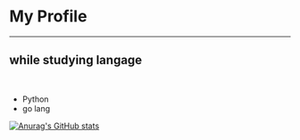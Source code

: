 <h1>My Profile</h1>
<hr>

<h2>while studying langage</h2><br>
<ul>
  <li>Python</li>
  <li>go lang</li>
</ul>

[![Anurag's GitHub stats](https://github-readme-stats.vercel.app/api?username=Ryo-1103)](https://github.com/anuraghazra/github-readme-stats)
<!--
**Ryo-1103/Ryo-1103** is a ✨ _special_ ✨ repository because its `README.md` (this file) appears on your GitHub profile.

Here are some ideas to get you started:

- 🔭 I’m currently working on ...
- 🌱 I’m currently learning ...
- 👯 I’m looking to collaborate on ...
- 🤔 I’m looking for help with ...
- 💬 Ask me about ...
- 📫 How to reach me: ...
- 😄 Pronouns: ...
- ⚡ Fun fact: ...
-->

